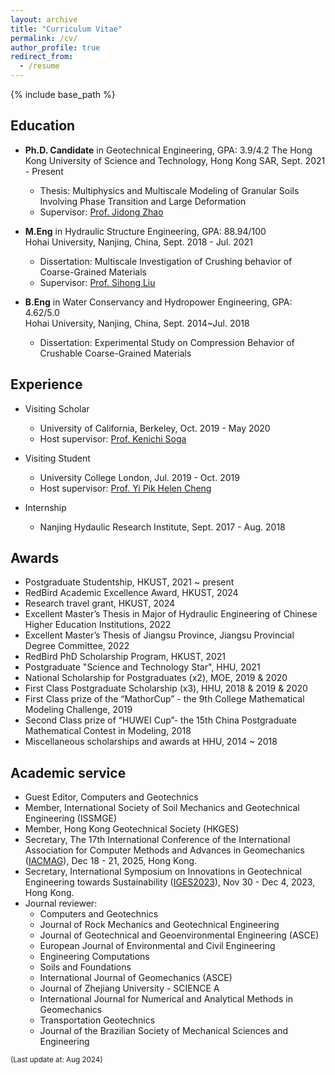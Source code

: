 ```yaml
---
layout: archive
title: "Curriculum Vitae"
permalink: /cv/
author_profile: true
redirect_from:
  - /resume
---
```

{% include base_path %}

Education
-----
* __Ph.D. Candidate__ in Geotechnical Engineering, GPA: 3.9/4.2
The Hong Kong University of Science and Technology, Hong Kong SAR, Sept. 2021 - Present
  * Thesis: Multiphysics and Multiscale Modeling of Granular Soils Involving Phase Transition and Large Deformation
  * Supervisor: [Prof. Jidong Zhao](http://jzhao.people.ust.hk/group.html)

* __M.Eng__ in Hydraulic Structure Engineering, GPA: 88.94/100  
Hohai University, Nanjing, China, Sept. 2018 - Jul. 2021
  * Dissertation: Multiscale Investigation of Crushing behavior of Coarse-Grained Materials
  * Supervisor: [Prof. Sihong Liu](https://www.shliu.com/)

* __B.Eng__ in Water Conservancy and Hydropower Engineering, GPA: 4.62/5.0  
Hohai University, Nanjing, China, Sept. 2014~Jul. 2018
  * Dissertation: Experimental Study on Compression Behavior of Crushable Coarse-Grained Materials 

Experience
-----
* Visiting Scholar	
  * University of California, Berkeley, Oct. 2019 - May 2020
  * Host supervisor: [Prof. Kenichi Soga](http://geomechanics.berkeley.edu/people/soga/)

* Visiting Student	
  * University College London, Jul. 2019 - Oct. 2019
  * Host supervisor: [Prof. Yi Pik Helen Cheng](https://profiles.ucl.ac.uk/6010)

* Internship	
  * Nanjing Hydaulic Research Institute, Sept. 2017 - Aug. 2018
  
Awards
-----
* Postgraduate Studentship, HKUST, 2021 ~ present
* RedBird Academic Excellence Award, HKUST, 2024
* Research travel grant, HKUST, 2024
* Excellent Master’s Thesis in Major of Hydraulic Engineering of Chinese Higher Education Institutions, 2022
* Excellent Master’s Thesis of Jiangsu Province, Jiangsu Provincial Degree Committee, 2022
* RedBird PhD Scholarship Program, HKUST, 2021
* Postgraduate "Science and Technology Star", HHU, 2021
* National Scholarship for Postgraduates (x2), MOE, 2019 & 2020
* First Class Postgraduate Scholarship (x3), HHU, 2018 & 2019 & 2020
* First Class prize of the “MathorCup” - the 9th College Mathematical Modeling Challenge, 2019  
* Second Class prize of “HUWEI Cup”- the 15th China Postgraduate Mathematical Contest in Modeling, 2018  
* Miscellaneous scholarships and awards at HHU, 2014 ~ 2018

Academic service
-----
* Guest Editor, Computers and Geotechnics
* Member, International Society of Soil Mechanics and Geotechnical Engineering (ISSMGE)
* Member, Hong Kong Geotechnical Society (HKGES)
* Secretary, The 17th International Conference of the International Association for Computer Methods and Advances in Geomechanics ([IACMAG](http://iacmag2025.com/)), Dec 18 - 21, 2025, Hong Kong.
* Secretary, International Symposium on Innovations in Geotechnical Engineering towards Sustainability ([IGES2023](https://iges2023.github.io/)), Nov 30 - Dec 4, 2023, Hong Kong.
* Journal reviewer:  
  * Computers and Geotechnics
  * Journal of Rock Mechanics and Geotechnical Engineering
  * Journal of Geotechnical and Geoenvironmental Engineering (ASCE)
  * European Journal of Environmental and Civil Engineering
  * Engineering Computations
  * Soils and Foundations
  * International Journal of Geomechanics (ASCE)
  * Journal of Zhejiang University - SCIENCE A
  * International Journal for Numerical and Analytical Methods in Geomechanics
  * Transportation Geotechnics
  * Journal of the Brazilian Society of Mechanical Sciences and Engineering


<body>
<p style="text-align:left;"><small>(Last update at: Aug 2024)</small></p>
</body>